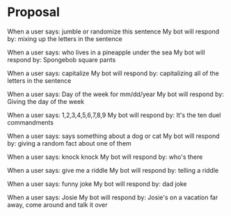 # Proposal

When a user says: jumble or randomize this sentence
My bot will respond by: mixing up the letters in the sentence

When a user says: who lives in a pineapple under the sea
My bot will respond by: Spongebob square pants

When a user says: capitalize
My bot will respond by: capitalizing all of the letters in the sentence

When a user says: Day of the week for mm/dd/year
My bot will respond by: Giving the day of the week

When a user says: 1,2,3,4,5,6,7,8,9
My bot will respond by: It's the ten duel commandments

When a user says: says something about a dog or cat
My bot will respond by: giving a random fact about one of them

When a user says: knock knock
My bot will respond by: who's there

When a user says: give me a riddle
My bot will respond by: telling a riddle

When a user says: funny joke
My bot will respond by: dad joke

When a user says: Josie
My bot will respond by: Josie's on a vacation far away, come around and talk it over